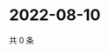 # 2022-08-10

共 0 条

<!-- BEGIN WEIBO -->
<!-- 最后更新时间 Wed Aug 10 2022 11:30:12 GMT+0800 (China Standard Time) -->

<!-- END WEIBO -->
